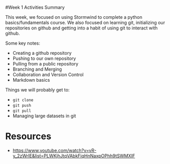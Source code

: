 #Week 1 Activities Summary

This week, we focused on using Stormwind to complete a python basics/fundamentals course. 
We also focused on learning git, initializing our repositories on github and getting into a habit of using git to interact with github. 

Some key notes: 

- Creating a github repository
- Pushing to our own repository
- Pulling from a public repository
- Branching and Merging
- Collaboration and Version Control
- Markdown basics


Things we will probably get to:

- `git clone`
- `git push`
- `git pull`
- Managing large datasets in git


# Resources

- https://www.youtube.com/watch?v=vR-y_2zWrIE&list=PLWKjhJtqVAbkFiqHnNaxpOPhh9tSWMXIF

